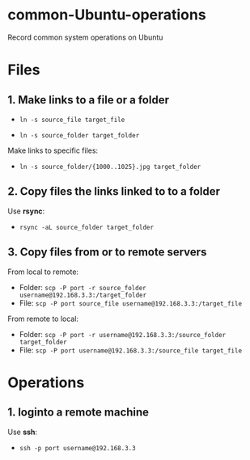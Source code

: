 # common-Ubuntu-operations

Record common system operations on Ubuntu

# Files

## 1. Make links to a file or a folder

- `ln -s source_file target_file`

- `ln -s source_folder target_folder`

Make links to specific files:

- `ln -s source_folder/{1000..1025}.jpg target_folder`

## 2. Copy files the links linked to to a folder

Use **rsync**:

- `rsync -aL source_folder target_folder`

## 3. Copy files from or to remote servers

From local to remote:

- Folder: `scp -P port -r source_folder username@192.168.3.3:/target_folder`
- File: `scp -P port source_file username@192.168.3.3:/target_file`

From remote to local:

- Folder: `scp -P port -r username@192.168.3.3:/source_folder target_folder`
- File: `scp -P port username@192.168.3.3:/source_file target_file`

# Operations

## 1. loginto a remote machine

Use **ssh**:

- `ssh -p port username@192.168.3.3`


